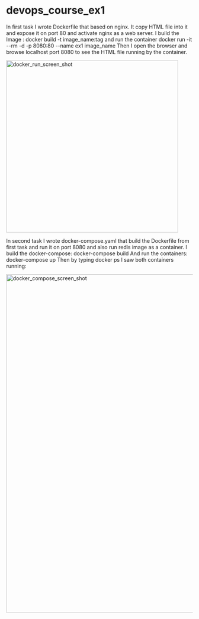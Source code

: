 # devops_course_ex1
In first task I wrote Dockerfile that based on nginx.
It copy HTML file into it and expose it on port 80 and activate nginx as a web server.
I build the Image :
docker build -t image_name:tag
and run the container
docker run -it --rm -d -p 8080:80 --name ex1 image_name
Then I open the browser and browse localhost port 8080 to see the HTML file running by the container.

<img width="464" alt="docker_run_screen_shot" src="https://github.com/user-attachments/assets/ca1738ab-2a84-484e-9709-f5c074bc5042">


In second task I wrote docker-compose.yaml that build the Dockerfile from first task and run it on port 8080
and also run redis image as a container.
I build the docker-compose:
docker-compose build
And run the containers:
docker-compose up
Then by typing docker ps I saw both containers running:

<img width="912" alt="docker_compose_screen_shot" src="https://github.com/user-attachments/assets/bb8559f3-68da-4c37-8dbb-829f30284a0a">


